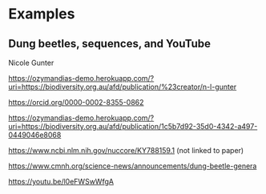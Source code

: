 # Examples

## Dung beetles, sequences, and YouTube

Nicole Gunter

https://ozymandias-demo.herokuapp.com/?uri=https://biodiversity.org.au/afd/publication/%23creator/n-l-gunter

https://orcid.org/0000-0002-8355-0862

https://ozymandias-demo.herokuapp.com/?uri=https://biodiversity.org.au/afd/publication/1c5b7d92-35d0-4342-a497-0449046e8068

https://www.ncbi.nlm.nih.gov/nuccore/KY788159.1 (not linked to paper)

https://www.cmnh.org/science-news/announcements/dung-beetle-genera

https://youtu.be/l0eFWSwWfgA


